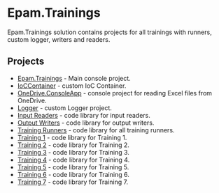 # Epam.Trainings
Epam.Trainings solution contains projects for all trainings with runners, custom logger, writers and readers.

## Projects
* [Epam.Trainings](https://github.com/PavloPustelnyk/Epam.Trainings/blob/master/Epam.Trainings) - Main console project.
* [IoCContainer](https://github.com/PavloPustelnyk/Epam.Trainings/blob/master/IoCContainer) - custom IoC Container.
* [OneDrive.ConsoleApp](https://github.com/PavloPustelnyk/Epam.Trainings/blob/master/OneDrive.ConsoleApp) - console project for reading Excel files from OneDrive.
* [Logger](https://github.com/PavloPustelnyk/Epam.Trainings/blob/master/Logger) - custom Logger project.
* [Input Readers](https://github.com/PavloPustelnyk/Epam.Trainings/tree/master/InputReaders) - code library for input readers.
* [Output Writers](https://github.com/PavloPustelnyk/Epam.Trainings/tree/master/OutputWriters) - code library for output writers.
* [Training Runners](https://github.com/PavloPustelnyk/Epam.Trainings/tree/master/TrainingRunners) - code library for all training runners.
* [Training 1](https://github.com/PavloPustelnyk/Epam.Trainings/tree/master/Training_1) - code library for Training 1.
* [Training 2](https://github.com/PavloPustelnyk/Epam.Trainings/tree/master/Training_2) - code library for Training 2.
* [Training 3](https://github.com/PavloPustelnyk/Epam.Trainings/tree/master/Training_3) - code library for Training 3.
* [Training 4](https://github.com/PavloPustelnyk/Epam.Trainings/tree/master/Training_4) - code library for Training 4.
* [Training 5](https://github.com/PavloPustelnyk/Epam.Trainings/tree/master/Training_5) - code library for Training 5.
* [Training 6](https://github.com/PavloPustelnyk/Epam.Trainings/tree/master/Training_6) - code library for Training 6.
* [Training 7](https://github.com/PavloPustelnyk/Epam.Trainings/tree/master/Training_7) - code library for Training 7.
